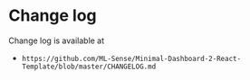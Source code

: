 # Change log

Change log is available at 
- `https://github.com/ML-Sense/Minimal-Dashboard-2-React-Template/blob/master/CHANGELOG.md`
